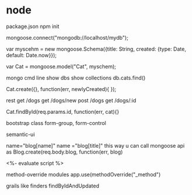 # node

package.json
npm init

mongoose.connect("mongodb://localhost/mydb");

var myscehm = new mongoose.Schema({title: String, created: {type: Date, default: Date.now}});


var Cat = mongoose.model("Cat", myschem);

mongo cmd line
show dbs
show collections
db.cats.find()

Cat.create({}, function(err, newlyCreated){
});

rest
get /dogs
get /dogs/new
post /dogs
get /dogs/:id

Cat.findById(req.params.id, function(err, cat){}

bootstrap class form-group, form-control

semantic-ui

name="blog[name]" 
name ="blog[title]"
this way u can call mongoose api as 
Blog.create(req.body.blog, function(err, blog)

<%- evaluate script %>

method-override modules
app.use(methodOverride("_method")

grails like finders findByIdAndUpdated

